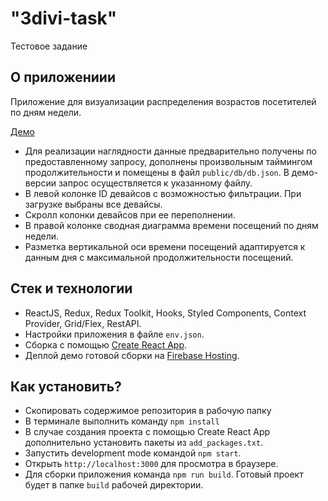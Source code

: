 # "3divi-task"

Тестовое задание

## О приложениии

Приложение для визуализации распределения возрастов посетителей по дням недели.

[Демо](https://kostyanb.github.io/3divi-test-task/)

- Для реализации наглядности данные предварительно получены по предоставленному запросу, дополнены произвольным таймингом продолжительности и помещены в файл `public/db/db.json`. В демо-версии запрос осуществляется к указанному файлу.
- В левой колонке ID девайсов с возможностью фильтрации. При загрузке выбраны все девайсы.
- Скролл колонки девайсов при ее переполнении.
- В правой колонке сводная диаграмма времени посещений по дням недели.
- Разметка вертикальной оси времени посещений адаптируется к данным дня с максимальной продолжительности посещений.

## Стек и технологии

- ReactJS, Redux, Redux Toolkit, Hooks, Styled Components, Context Provider, Grid/Flex, RestAPI.
- Настройки приложения в файле `env.json`.
- Сборка с помощью [Create React App](https://github.com/facebook/create-react-app).
- Деплой демо готовой сборки на [Firebase Hosting](https://firebase.google.com).

## Как установить?

- Скопировать содержимое репозитория в рабочую папку
- В терминале выполнить команду `npm install`
- В случае создания проекта с помощью Create React App дополнительно установить пакеты из `add_packages.txt`.
- Запустить development mode командой `npm start`.
- Открыть `http://localhost:3000` для просмотра в браузере.
- Для сборки приложения команда `npm run build`. Готовый проект будет в папке `build` рабочей директории.
